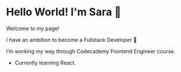# Hello World! I'm Sara 👋

Welcome to my page!

I have an ambition to become a Fullstack Developer 💪

I’m working my way through Codecademy Frontend Engineer course.
- Currently learning React.

